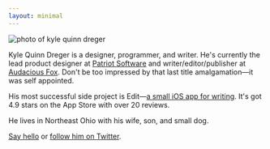 ```yaml
---
layout: minimal
---
```


![photo of kyle quinn dreger](https://audaciousfox.net/kq.jpg)

Kyle Quinn Dreger is a designer, programmer, and writer. He's currently the lead product designer at [Patriot Software](https://patriotsoftware.com) and writer/editor/publisher at [Audacious Fox](https://audaciousfox.net). Don't be too impressed by that last title amalgamation—it was self appointed. 

His most successful side project is Edit—[a small iOS app for writing](https://audaciousfox.net/projects/edit). It's got 4.9 stars on the App Store with over 20 reviews. 

He lives in Northeast Ohio with his wife, son, and small dog. 

[Say hello](https://audaciousfox.net/masthead) or [follow him on Twitter](https://twitter.com/dreger).


